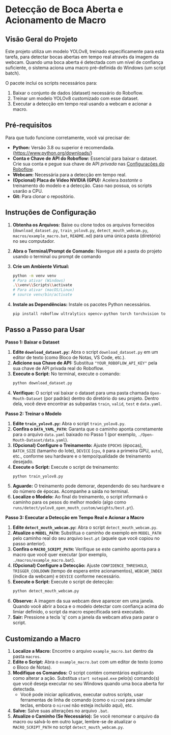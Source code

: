 # Detecção de Boca Aberta e Acionamento de Macro

## Visão Geral do Projeto

Este projeto utiliza um modelo YOLOv8, treinado especificamente para esta tarefa, para detectar bocas abertas em tempo real através da imagem da webcam. Quando uma boca aberta é detectada com um nível de confiança suficiente, o sistema aciona uma macro pré-definida do Windows (um script batch).

O pacote inclui os scripts necessários para:
1.  Baixar o conjunto de dados (dataset) necessário do Roboflow.
2.  Treinar um modelo YOLOv8 customizado com esse dataset.
3.  Executar a detecção em tempo real usando a webcam e acionar a macro.

## Pré-requisitos

Para que tudo funcione corretamente, você vai precisar de:

*   **Python:** Versão 3.8 ou superior é recomendada.(https://www.python.org/downloads/)
*   **Conta e Chave de API do Roboflow:** Essencial para baixar o dataset. Crie sua conta e pegue sua chave de API *privada* nas [Configurações do Roboflow](https://app.roboflow.com/settings/api).
*   **Webcam:** Necessária para a detecção em tempo real.
*   **(Opcional) Placa de Vídeo NVIDIA (GPU):** Acelera *bastante* o treinamento do modelo e a detecção. Caso nao possua, os scripts usarão a CPU.
*   **Git:** Para clonar o repositório.

## Instruções de Configuração

1.  **Obtenha os Arquivos:** Baixe ou clone todos os arquivos fornecidos (`download_dataset.py`, `train_yolov8.py`, `detect_mouth_webcam.py`, `macros/example_macro.bat`, `README.md`) para uma única pasta (diretório) no seu computador.

2.  **Abra o Terminal/Prompt de Comando:** Navegue até a pasta do projeto usando o terminal ou prompt de comando 

3.  **Crie um Ambiente Virtual:** 
    ```bash
    python -m venv venv
    # Para ativar (Windows)
    .\\venv\\Scripts\\activate
    # Para ativar (macOS/Linux)
    # source venv/bin/activate
    ```

4.  **Instale as Dependências:** Instale os pacotes Python necessários.
    ```bash
    pip install roboflow ultralytics opencv-python torch torchvision torchaudio
    ```

## Passo a Passo para Usar

**Passo 1: Baixar o Dataset**

1.  **Edite `download_dataset.py`:** Abra o script `download_dataset.py` em um editor de texto (como Bloco de Notas, VS Code, etc.).
2.  **Adicione sua Chave de API:** Substitua `"YOUR_ROBOFLOW_API_KEY"` pela sua chave de API privada real do Roboflow.
3.  **Execute o Script:** No terminal, execute o comando:
    ```bash
    python download_dataset.py
    ```
4.  **Verifique:** O script vai baixar o dataset para uma pasta chamada `Open-Mouth-Dataset` (por padrão) dentro do diretório do seu projeto. Dentro dela, você deve encontrar as subpastas `train`, `valid`, `test` e `data.yaml`.

**Passo 2: Treinar o Modelo**

1.  **Edite `train_yolov8.py`:** Abra o script `train_yolov8.py`.
2.  **Confira o `DATA_YAML_PATH`:** Garanta que o caminho aponta corretamente para o arquivo `data.yaml` baixado no Passo 1 (por exemplo, `./Open-Mouth-Dataset/data.yaml`).
3.  **(Opcional) Configure o Treinamento:** Ajuste `EPOCHS` (épocas), `BATCH_SIZE` (tamanho do lote), `DEVICE` (`cpu`, `0` para a primeira GPU, `auto`), etc., conforme seu hardware e o tempo/qualidade de treinamento desejado.
4.  **Execute o Script:** Execute o script de treinamento:
    ```bash
    python train_yolov8.py
    ```
5.  **Aguarde:** O treinamento pode demorar, dependendo do seu hardware e do número de épocas. Acompanhe a saída no terminal.
6.  **Localize o Modelo:** Ao final do treinamento, o script informará o caminho para os pesos do melhor modelo (algo como `runs/detect/yolov8_open_mouth_custom/weights/best.pt`).

**Passo 3: Executar a Detecção em Tempo Real e Acionar a Macro**

1.  **Edite `detect_mouth_webcam.py`:** Abra o script `detect_mouth_webcam.py`.
2.  **Atualize o `MODEL_PATH`:** Substitua o caminho de exemplo em `MODEL_PATH` pelo caminho real do seu arquivo `best.pt` (aquele que você copiou no passo anterior).
3.  **Confira o `MACRO_SCRIPT_PATH`:** Verifique se este caminho aponta para a macro que você quer executar (por exemplo, `./macros/example_macro.bat`).
4.  **(Opcional) Configure a Detecção:** Ajuste `CONFIDENCE_THRESHOLD`, `TRIGGER_COOLDOWN` (tempo de espera entre acionamentos), `WEBCAM_INDEX` (índice da webcam) e `DEVICE` conforme necessário.
5.  **Execute o Script:** Execute o script de detecção:
    ```bash
    python detect_mouth_webcam.py
    ```
6.  **Observe:** A imagem da sua webcam deve aparecer em uma janela. Quando você abrir a boca e o modelo detectar com confiança acima do limiar definido, o script da macro especificada será executado.
7.  **Sair:** Pressione a tecla 'q' com a janela da webcam ativa para parar o script.

## Customizando a Macro

1.  **Localize a Macro:** Encontre o arquivo `example_macro.bat` dentro da pasta `macros`.
2.  **Edite o Script:** Abra o `example_macro.bat` com um editor de texto (como o Bloco de Notas).
3.  **Modifique os Comandos:** O script contém comentários explicando como alterar a ação. Substitua `start notepad.exe` pelo(s) comando(s) que você deseja executar no seu Windows quando uma boca aberta for detectada.
    *   Você pode iniciar aplicativos, executar outros scripts, usar ferramentas de linha de comando (como o `nircmd` para simular teclas, embora o `nircmd` não esteja incluído aqui), etc.
4.  **Salve:** Salve suas alterações no arquivo `.bat`.
5.  **Atualize o Caminho (Se Necessário):** Se você renomear o arquivo da macro ou salvá-lo em outro lugar, lembre-se de atualizar o `MACRO_SCRIPT_PATH` no script `detect_mouth_webcam.py`.

